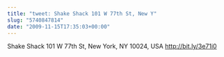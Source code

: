 ```yaml
---
title: "tweet: Shake Shack 101 W 77th St, New Y"
slug: "5740847814"
date: "2009-11-15T17:35:03+00:00"
---
```

Shake Shack 101 W 77th St, New York, NY 10024, USA 
http://bit.ly/3e71i0